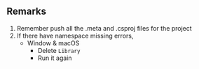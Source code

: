 ## Remarks

1. Remember push all the .meta and .csproj files for the project
2. If there have namespace missing errors,
   - Window & macOS
     - Delete `Library`
     - Run it again
